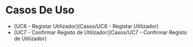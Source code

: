# Casos De Uso

* [UC6 - Registar Utilizador](Casos/UC6 - Registar Utilizador)
* [UC7 - Confirmar Registo de Utilizador](Casos/UC7 - Confirmar Registo de Utilizador)
